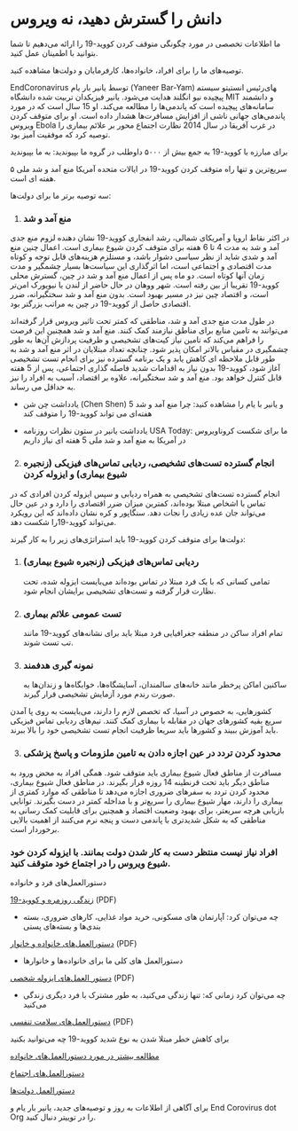 # دانش را گسترش دهید، نه ویروس

ما اطلاعات تخصصی در مورد چگونگی متوقف کردن کووید-19 را ارائه می‌دهیم تا شما بتوانید با اطمینان عمل کنید.

توصیه‌های ما را برای افراد، خانواده‌ها، کارفرمایان و دولت‌ها مشاهده کنید.

EndCoronavirus توسط یانیر بار یام (Yaneer Bar-Yam) رئیس انستیتو سیستم‎های پیچیده نیو انگلند هدایت می‌شود. یانیر فیزیکدان تربیت شده دانشگاه MIT و دانشمند سامانه‌های پیچیده است که پاندمی‌ها را مطالعه می‌کند. او 15 سال است که در مورد پاندمی‌های جهانی ناشی از افزایش مسافرت‌ها هشدار داده است. او برای متوقف کردن ویروس Ebola در غرب آفریقا در سال 2014 نظارت اجتماع محور بر علائم بیماری را توصیه کرد که موفقیت آمیز بود.

برای مبارزه با کووید-19 به جمع بیش از ۵۰۰۰ داوطلب در گروه ما بپیوندید: به ما بپیوندید

سریع‌ترین و تنها راه متوقف کردن کووید-19 در ایالات متحده آمریکا منع آمد و شد ملی ۵ هفته ای است.

سه توصیه برتر ما برای دولت‌ها:

1. ### منع آمد و شد

در اکثر نقاط اروپا و آمریکای شمالی، رشد انفجاری کووید-19 نشان دهنده لزوم منع جدی آمد و شد به مدت 4 تا 6 هفته برای متوقف کردن شیوع بیماری است. اعمال چنین منع آمد و شدی شاید از نظر سیاسی دشوار باشد، و مستلزم هزینه‌های قابل توجه و کوتاه مدت اقتصادی و اجتماعی است، اما اثرگذاری این سیاست‌ها بسیار چشمگیر و مدت زمان آنها کوتاه است. دو ماه پس از اعمال منع آمد و شد در چین، گسترش محلی کووید-19 تقریبا از بین رفته است. شهر ووهان در حال حاضر از لندن یا نیویورک امن‌تر است، و اقتصاد چین نیز در مسیر بهبود است. بدون منع آمد و شد سختگیرانه، ضرر اقتصادی حاصل از کووید-19 در چین به مراتب بزرگتر بود.

در طول مدت منع جدی آمد و شد، مناطقی که کمتر تحت تاثیر ویروس قرار گرفته‌اند می‌توانند به تامین منابع برای مناطق نیازمند کمک کنند. منع آمد و شد همچنین این فرصت را فراهم می‌کند که تامین نیاز کیت‌های تشخیصی و ظرفیت پردازش آن‌ها به طور چشمگیری در مقیاس بالاتر امکان پذیر شود. چنانچه تعداد مبتلایان در اثر منع آمد و شد به طور قابل ملاحظه ای کاهش یابد و یک برنامه گسترده نیز برای انجام تست تشخیصی آغاز شود، کووید-19 بدون نیاز به اقدامات شدید فاصله گذاری اجتماعی، پس از 5 هفته قابل کنترل خواهد بود. منع آمد و شد سختگیرانه، علاوه بر اقتصاد، آسیب به افراد را نیز به حداقل می رساند.

- یادداشت چن شن (Chen Shen) و یانیر با یام را مشاهده کنید: چرا منع آمد و شد 5 هفته‌ای می تواند کووید-19 را متوقف کند

* یادداشت یانیر در ستون نظرات روزنامه USA Today: ما برای شکست کروناویروس در آمریکا به منع آمد و شد ملی 5 هفته ای نیاز داریم

2. ### انجام گسترده تست‌های تشخیصی، ردیابی تماس‌های فیزیکی (زنجیره شیوع بیماری) و ایزوله کردن

انجام گسترده تست‌های تشخیصی به همراه ردیابی و سپس ایزوله کردن افرادی که در تماس با اشخاص مبتلا بوده‌اند، کمترین میزان ضرر اقتصادی را دارد و در عین حال می‌تواند جان عده زیادی را نجات دهد. سنگاپور و کره نشان داده‌اند که این رویکرد می‌تواند کووید-19را شکست دهد.

دولت‌ها برای متوقف کردن کووید-19 باید استراتژی‌های زیر را به کار گیرند:

1. ### ردیابی تماس‌های فیزیکی (زنجیره شیوع بیماری)

   تمامی کسانی که با یک فرد مبتلا در تماس بوده‌اند می‌بایست ایزوله شده، تحت نظارت قرار گرفته و تست‌های تشخیصی برایشان انجام شود.

2. ### تست عمومی علائم بیماری

   تمام افراد ساکن در منطقه جغرافیایی فرد مبتلا باید برای نشانه‌های کووید-19 مانند تب تست شوند.

3. ### نمونه گیری هدفمند
   ساکنین اماکن پرخطر مانند خانه‌های سالمندان، آسایشگاه‌ها، خوابگاه‌ها و زندان‌ها به صورت رندم مورد آزمایش تشخیصی قرار گیرند.

کشورهایی، به خصوص در آسیا، که تخصص لازم را دارند، می‌بایست به روی پا آمدن سریع بقیه کشورهای جهان در مقابله با بیماری کمک کنند. تیم‌های ردیابی تماس فیزیکی باید آموزش ببیند و کشورها باید سریعا ظرفیت انجام تست تشخیصی خود را بالا ببرند.

3. ### محدود کردن تردد در عین اجازه دادن به تامین ملزومات و پاسخ پزشکی

مسافرت از مناطق فعال شیوع بیماری باید متوقف شود. همگی افراد به محض ورود به مناطق دیگر باید تحت قرنطینه 14 روزه قرار بگیرند. در مناطق فعال شیوع بیماری، محدود کردن تردد به سفرهای ضروری اجازه می‌دهد تا مناطقی که موارد کمتری از بیماری را دارند، مهار شیوع بیماری را سریع‌تر و با مداخله کمتر در دست بگیرند. توانایی بازیابی هرچه سریعتر، برای بهبود وضعیت اقتصاد و همچنین برای قابلیت کمک رسانی به مناطقی که به شکل شدیدتری با پاندمی دست و پنجه نرم می‌کنند از اهمیت بالایی برخوردار است.

### افراد نیاز نیست منتظر دست به کار شدن دولت بمانند. با ایزوله کردن خود شیوع ویروس را در اجتماع خود متوقف کنید.

دستورالعمل‌های فرد و خانواده

[زندگی روزمره و کووید-19](https://assets-global.website-files.com/5e62f57a6f9734c5e7879c84/5e7ac3f4c21456e98890e810_Everyday%20Life%20and%20COVID-19.pdf) (PDF)

- چه می‌توان کرد: آپارتمان های مسکونی، خرید مواد غذایی، کارهای ضروری، بسته بندی‌ها و بسته‌های پستی

[دستورالعمل‌های خانواده و خانوار](https://assets-global.website-files.com/5e62f57a6f9734c5e7879c84/5e6ee4bda2ae97577d31c65d_Family%20Guidelines.pdf) (PDF)

- دستورالعمل های کلی ما برای خانواده‌ها و خانوارها

[دستور العمل‌های ایزوله شخصی](https://assets-global.website-files.com/5e62f57a6f9734c5e7879c84/5e6ede25e64d7d027edae414_Isolation.pdf) (PDF)

- چه می‌توان کرد زمانی که: تنها زندگی می‌کنید، به طور مشترک با فرد دیگری زندگی می‌کنید

[دستورالعمل‌های سلامت تنفسی](https://assets-global.website-files.com/5e62f57a6f9734c5e7879c84/5e722f019af277c422b0f6e0_respiratory%20health%20for%20better%20COVID-19%20outcomes.pdf) (PDF)

برای کاهش خطر مبتلا شدن به نوع شدید کووید-19 چه می‌توانید بکنید

[مطالعه بیشتر در مورد دستورالعمل‌های خانواده ](https://www.endcoronavirus.org/guidelines#family)

[دستورالعمل‌های اجتماع](https://www.endcoronavirus.org/guidelines#community)

[دستورالعمل دولت‌ها](https://www.endcoronavirus.org/guidelines#gov)

برای آگاهی از اطلاعات به روز و توصیه‌های جدید، یانیر بار یام و End Corovirus dot Org را در توییتر دنبال کنید.

